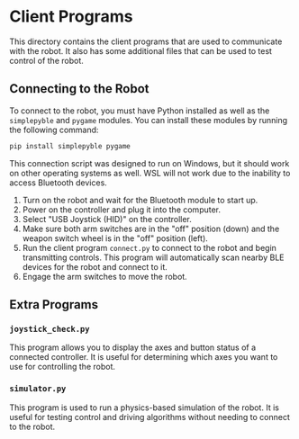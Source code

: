 # Client Programs

This directory contains the client programs that are used to communicate with the robot. It also has some additional files that can be used to test control of the robot.

## Connecting to the Robot

To connect to the robot, you must have Python installed as well as the `simplepyble` and `pygame` modules. You can install these modules by running the following command:

```bash
pip install simplepyble pygame
```

This connection script was designed to run on Windows, but it should work on other operating systems as well. WSL will not work due to the inability to access Bluetooth devices.

1. Turn on the robot and wait for the Bluetooth module to start up.
2. Power on the controller and plug it into the computer.
3. Select "USB Joystick (HID)" on the controller.
4. Make sure both arm switches are in the "off" position (down) and the weapon switch wheel is in the "off" position (left).
5. Run the client program `connect.py` to connect to the robot and begin transmitting controls. This program will automatically scan nearby BLE devices for the robot and connect to it.
6. Engage the arm switches to move the robot.

## Extra Programs

### `joystick_check.py`

This program allows you to display the axes and button status of a connected controller. It is useful for determining which axes you want to use for controlling the robot.

### `simulator.py`

This program is used to run a physics-based simulation of the robot. It is useful for testing control and driving algorithms without needing to connect to the robot.

